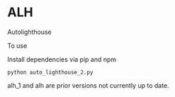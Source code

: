 # ALH
 
Autolighthouse

To use

Install dependencies via pip and npm


`python auto_lighthouse_2.py` 

alh_1 and alh are prior versions not currently up to date. 